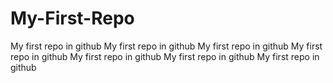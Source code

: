 # My-First-Repo
My first repo in github
My first repo in github
My first repo in github
My first repo in github
My first repo in github
My first repo in github
My first repo in github
